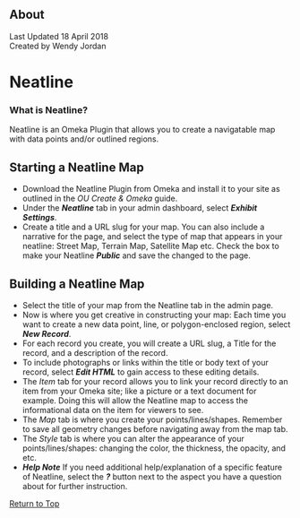 ## About
Last Updated   18 April 2018  
Created by Wendy Jordan

# Neatline
### What is Neatline?
Neatline is an Omeka Plugin that allows you to create a navigatable map with data points and/or outlined regions.
## Starting a Neatline Map
* Download the Neatline Plugin from Omeka and install it to your site as outlined in the *OU Create & Omeka* guide.
* Under the ***Neatline*** tab in your admin dashboard, select ***Exhibit Settings***.
* Create a title and a URL slug for your map. You can also include a narrative for the page, and select the type of map that appears in your neatline: Street Map, Terrain Map, Satellite Map etc.
Check the box to make your Neatline ***Public*** and save the changed to the page.
## Building a Neatline Map
* Select the title of your map from the Neatline tab in the admin page.
* Now is where you get creative in constructing your map: Each time you want to create a new data point, line, or polygon-enclosed region, select ***New Record***.
* For each record you create, you will create a URL slug, a Title for the record, and a description of the record.
 * To include photographs or links within the title or body text of your record, select ***Edit HTML*** to gain access to these editing details.
* The *Item* tab for your record allows you to link your record directly to an item from your Omeka site; like a picture or a text document for example. Doing this will allow the Neatline map to access the informational data on the item for viewers to see.
* The *Map* tab is where you create your points/lines/shapes. Remember to save all geometry changes before navigating away from the map tab.
* The *Style* tab is where you can alter the appearance of your points/lines/shapes: changing the color, the thickness, the opacity, and etc.
* ***Help Note*** If you need additional help/explanation of a specific feature of Neatline, select the ***?*** button next to the aspect you have a question about for further instruction. 



[Return to Top](#about)
